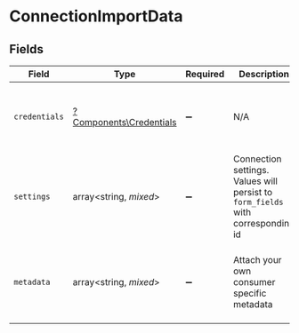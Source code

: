 # ConnectionImportData


## Fields

| Field                                                                                                                                                                                                                                                                                                                                                             | Type                                                                                                                                                                                                                                                                                                                                                              | Required                                                                                                                                                                                                                                                                                                                                                          | Description                                                                                                                                                                                                                                                                                                                                                       | Example                                                                                                                                                                                                                                                                                                                                                           |
| ----------------------------------------------------------------------------------------------------------------------------------------------------------------------------------------------------------------------------------------------------------------------------------------------------------------------------------------------------------------- | ----------------------------------------------------------------------------------------------------------------------------------------------------------------------------------------------------------------------------------------------------------------------------------------------------------------------------------------------------------------- | ----------------------------------------------------------------------------------------------------------------------------------------------------------------------------------------------------------------------------------------------------------------------------------------------------------------------------------------------------------------- | ----------------------------------------------------------------------------------------------------------------------------------------------------------------------------------------------------------------------------------------------------------------------------------------------------------------------------------------------------------------- | ----------------------------------------------------------------------------------------------------------------------------------------------------------------------------------------------------------------------------------------------------------------------------------------------------------------------------------------------------------------- |
| `credentials`                                                                                                                                                                                                                                                                                                                                                     | [?Components\Credentials](../../Models/Components/Credentials.md)                                                                                                                                                                                                                                                                                                 | :heavy_minus_sign:                                                                                                                                                                                                                                                                                                                                                | N/A                                                                                                                                                                                                                                                                                                                                                               | {<br/>"access_token": "eyJhbGciOiJIUzI1NiIsInR5cCI6IkpXVCJ9.eyJzdWIiOiIxMjM0NTY3ODkwIiwibmFtZSI6IkpvaG4gRG9lIiwiaWF0IjoxNTE2MjM5MDIyfQ.SflKxwRJSMeKKF2QT4fwpMeJf36POk6yJV_adQssw5c",<br/>"refresh_token": "eyJhbGciOiJIUzI1NiIsInR5cCI6IkpXVCJ9.eyJzdWIiOiIxMjM0NTY3ODkwIiwibmFtZSI6IkpvaG4gRG9lIiwiaWF0IjoxNTE2MjM5MDIyfQ.cThIIoDvwdueQB468K5xDc5633seEFoqwxjF_xSJyQQ"<br/>} |
| `settings`                                                                                                                                                                                                                                                                                                                                                        | array<string, *mixed*>                                                                                                                                                                                                                                                                                                                                            | :heavy_minus_sign:                                                                                                                                                                                                                                                                                                                                                | Connection settings. Values will persist to `form_fields` with corresponding id                                                                                                                                                                                                                                                                                   | {<br/>"instance_url": "https://eu28.salesforce.com"<br/>}                                                                                                                                                                                                                                                                                                         |
| `metadata`                                                                                                                                                                                                                                                                                                                                                        | array<string, *mixed*>                                                                                                                                                                                                                                                                                                                                            | :heavy_minus_sign:                                                                                                                                                                                                                                                                                                                                                | Attach your own consumer specific metadata                                                                                                                                                                                                                                                                                                                        | {<br/>"account": {<br/>"name": "My Company",<br/>"id": "c01458a5-7276-41ce-bc19-639906b0450a"<br/>},<br/>"plan": "enterprise"<br/>}                                                                                                                                                                                                                               |